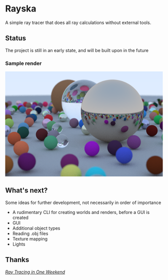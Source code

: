 # Rayska
A simple ray tracer that does all ray calculations without external tools.

## Status
The project is still in an early state, and will be built upon in the future
### Sample render
![A ray traced sample render](docs/renders/render.png)

## What's next?
Some ideas for further development, not necessarily in order of importance
- A rudimentary CLI for creating worlds and renders, before a GUI is created
- GUI
- Additional object types
- Reading .obj files
- Texture mapping
- Lights

## Thanks
[_Ray Tracing in One Weekend_](https://raytracing.github.io/books/RayTracingInOneWeekend.html)
